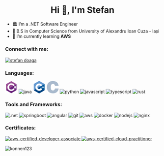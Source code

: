 <h1 align="center">Hi 👋, I'm Stefan</h1>

- 🏛️ I’m a .NET Software Engineer
- 📜 B.S in Computer Science from University of Alexandru Ioan Cuza - Iași
- 🌱 I’m currently learning **AWS**

<h3 align="left">Connect with me:</h3>
<p align="left">
<a href="https://linkedin.com/in/stefan-doaga-997780217" target="blank"><img align="center" src="https://raw.githubusercontent.com/rahuldkjain/github-profile-readme-generator/master/src/images/icons/Social/linked-in-alt.svg" alt="stefan doaga" height="30" width="40" /></a>
</p>

<h3 align="left">Languages:</h3>
<p align="left"> 
<img src="https://raw.githubusercontent.com/devicons/devicon/master/icons/csharp/csharp-original.svg" alt="csharp" width="40" height="40"/>
<img src="https://www.svgrepo.com/show/184143/java.svg" alt="java" width="40" height="40">
<img src="https://raw.githubusercontent.com/devicons/devicon/master/icons/cplusplus/cplusplus-original.svg" alt="cplusplus" width="40" height="40"/> 
<img src="https://raw.githubusercontent.com/devicons/devicon/master/icons/c/c-original.svg" alt="c" width="40" height="40"/> 
<img src="https://upload.wikimedia.org/wikipedia/commons/thumb/archive/c/c3/20220821155028%21Python-logo-notext.svg/120px-Python-logo-notext.svg.png" alt="python" width="40" height="40">
<img src="https://www.svgrepo.com/show/303206/javascript-logo.svg" alt="javascript" width="40" height="40"/> 
<img src="https://upload.wikimedia.org/wikipedia/commons/thumb/4/4c/Typescript_logo_2020.svg/512px-Typescript_logo_2020.svg.png?20221110153201" alt="typescript" width="40" height="40"/> 
<img src="https://www.rust-lang.org/static/images/rust-logo-blk.svg" alt="rust" width="40" height="40"/> 
</p>
<h3 align="left">Tools and Frameworks: </h3>
<p align="left">
<img src="https://upload.wikimedia.org/wikipedia/commons/thumb/7/7d/Microsoft_.NET_logo.svg/456px-Microsoft_.NET_logo.svg.png" alt=".net" width="40" height="40"/> 
<img src="https://upload.wikimedia.org/wikipedia/commons/thumb/7/79/Spring_Boot.svg/512px-Spring_Boot.svg.png?20230616230349" alt="springboot" width="40" height="40"/> 
<img src="https://upload.wikimedia.org/wikipedia/commons/thumb/c/cf/Angular_full_color_logo.svg/1200px-Angular_full_color_logo.svg.png" alt="angular" width="40" height="40"/> 
<img src="https://www.vectorlogo.zone/logos/git-scm/git-scm-icon.svg" alt="git" width="40" height="40"/>
<img src="https://cdn.worldvectorlogo.com/logos/amazon-web-services-2.svg" alt="aws" width="40" height="40"/> 
<img src="https://www.svgrepo.com/show/349342/docker.svg" alt="docker" width="40" height="40"/> 
<img src="https://www.svgrepo.com/show/314393/node-js.svg" alt="nodejs" width="40" height="40"/> 
<img src="https://www.svgrepo.com/show/373924/nginx.svg" alt="nginx" width="40" height="40"/> 
</p>
<h3 align="left">Certificates:</h3>
<p align="left">
<a href="https://www.credly.com/badges/918646cb-ae76-4d36-aca4-efefd02170f5/public_url"><img src="https://images.credly.com/size/340x340/images/b9feab85-1a43-4f6c-99a5-631b88d5461b/image.png" alt="aws-certified-developer-associate" width="100" height="100"/> </a>
<a href="https://www.credly.com/badges/2b1747f6-715f-49e0-b682-f1b06d2e0176/public_url"><img src="https://images.credly.com/size/340x340/images/00634f82-b07f-4bbd-a6bb-53de397fc3a6/image.png" alt="aws-certified-cloud-practitioner" width="100" height="100"/> </a>
</p>
<p><img align="center" src="https://github-readme-stats.vercel.app/api/top-langs?username=konnen123&show_icons=true&locale=en&layout=compact" alt="konnen123" /></p>
